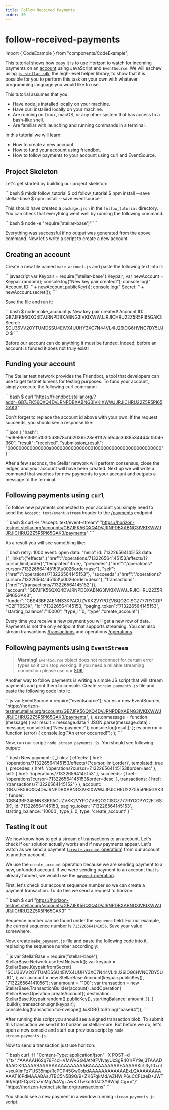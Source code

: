 ```yaml
---
title: Follow Received Payments
order: 30
---
```


# follow-received-payments

import { CodeExample } from "components/CodeExample";

This tutorial shows how easy it is to use Horizon to watch for incoming payments on an [account](../content/docs/glossary/accounts.md) using JavaScript and `EventSource`. We will eschew using [`js-stellar-sdk`](https://github.com/stellar/js-stellar-sdk), the high-level helper library, to show that it is possible for you to perform this task on your own with whatever programming language you would like to use.

This tutorial assumes that you:

* Have node.js installed locally on your machine.
* Have curl installed locally on your machine.
* Are running on Linux, macOS, or any other system that has access to a bash-like shell.
* Are familiar with launching and running commands in a terminal.

In this tutorial we will learn:

* How to create a new account.
* How to fund your account using friendbot.
* How to follow payments to your account using curl and EventSource.

## Project Skeleton

Let's get started by building our project skeleton:

 \`\`\`bash $ mkdir follow\_tutorial $ cd follow\_tutorial $ npm install --save stellar-base $ npm install --save eventsource \`\`\`

This should have created a `package.json` in the `follow_tutorial` directory. You can check that everything went well by running the following command:

 \`\`\`bash $ node -e "require\('stellar-base'\)" \`\`\`

Everything was successful if no output was generated from the above command. Now let's write a script to create a new account.

## Creating an account

Create a new file named `make_account.js` and paste the following text into it:

 \`\`\`javascript var Keypair = require\("stellar-base"\).Keypair; var newAccount = Keypair.random\(\); console.log\("New key pair created!"\); console.log\(" Account ID: " + newAccount.publicKey\(\)\); console.log\(" Secret: " + newAccount.secret\(\)\); \`\`\`

Save the file and run it:

 \`\`\`bash $ node make\_account.js New key pair created! Account ID: GB7JFK56QXQ4DVJRNPDBXABNG3IVKIXWWJJRJICHRU22Z5R5PI65GAK3 Secret: SCU36VV2OYTUMDSSU4EIVX4UUHY3XC7N44VL4IJ26IOG6HVNC7DY5UJO $ \`\`\`

Before our account can do anything it must be funded. Indeed, before an account is funded it does not truly exist!

## Funding your account

The Stellar test network provides the Friendbot, a tool that developers can use to get testnet lumens for testing purposes. To fund your account, simply execute the following curl command:

 \`\`\`bash $ curl "https://friendbot.stellar.org/?addr=GB7JFK56QXQ4DVJRNPDBXABNG3IVKIXWWJJRJICHRU22Z5R5PI65GAK3" \`\`\`

Don't forget to replace the account id above with your own. If the request succeeds, you should see a response like:

 \`\`\`json { "hash": "ed9e96e136915103f5d8978cbb2036628e811f2c59c4c3d88534444cf504e360", "result": "received", "submission\_result": "000000000000000a0000000000000001000000000000000000000000" } \`\`\`

After a few seconds, the Stellar network will perform consensus, close the ledger, and your account will have been created. Next up we will write a command that watches for new payments to your account and outputs a message to the terminal.

## Following payments using `curl`

To follow new payments connected to your account you simply need to send the `Accept: text/event-stream` header to the [/payments](../content/api/resources/operations/object/payment.md) endpoint.

 \`\`\`bash $ curl -H "Accept: text/event-stream" "https://horizon-testnet.stellar.org/accounts/GB7JFK56QXQ4DVJRNPDBXABNG3IVKIXWWJJRJICHRU22Z5R5PI65GAK3/payments" \`\`\`

As a result you will see something like:

 \`\`\`bash retry: 1000 event: open data: "hello" id: 713226564145153 data: {"\_links":{"effects":{"href":"/operations/713226564145153/effects/{?cursor,limit,order}","templated":true}, "precedes":{"href":"/operations?cursor=713226564145153\u0026order=asc"}, "self":{"href":"/operations/713226564145153"}, "succeeds":{"href":"/operations?cursor=713226564145153\u0026order=desc"}, "transactions":{"href":"/transactions/713226564145152"}}, "account":"GB7JFK56QXQ4DVJRNPDBXABNG3IVKIXWWJJRJICHRU22Z5R5PI65GAK3", "funder":"GBS43BF24ENNS3KPACUZVKK2VYPOZVBQO2CISGZ777RYGOPYC2FT6S3K", "id":713226564145153, "paging\_token":"713226564145153", "starting\_balance":"10000", "type\_i":0, "type":"create\_account"} \`\`\`

Every time you receive a new payment you will get a new row of data. Payments is not the only endpoint that supports streaming. You can also stream transactions [/transactions](../content/api/resources/transactions/index.md) and operations [/operations](../content/api/resources/operations/index.md).

## Following payments using `EventStream`

> **Warning!** `EventSource` object does not reconnect for certain error types so it can stop working. If you need a reliable streaming connection please use our [SDK](https://github.com/stellar/js-stellar-sdk).

Another way to follow payments is writing a simple JS script that will stream payments and print them to console. Create `stream_payments.js` file and paste the following code into it:

 \`\`\`js var EventSource = require\("eventsource"\); var es = new EventSource\( "https://horizon-testnet.stellar.org/accounts/GB7JFK56QXQ4DVJRNPDBXABNG3IVKIXWWJJRJICHRU22Z5R5PI65GAK3/payments", \); es.onmessage = function \(message\) { var result = message.data ? JSON.parse\(message.data\) : message; console.log\("New payment:"\); console.log\(result\); }; es.onerror = function \(error\) { console.log\("An error occurred!"\); }; \`\`\`

Now, run our script: `node stream_payments.js`. You should see following output:

 \`\`\`bash New payment: { \_links: { effects: { href: '/operations/713226564145153/effects/{?cursor,limit,order}', templated: true }, precedes: { href: '/operations?cursor=713226564145153&order=asc' }, self: { href: '/operations/713226564145153' }, succeeds: { href: '/operations?cursor=713226564145153&order=desc' }, transactions: { href: '/transactions/713226564145152' } }, account: 'GB7JFK56QXQ4DVJRNPDBXABNG3IVKIXWWJJRJICHRU22Z5R5PI65GAK3', funder: 'GBS43BF24ENNS3KPACUZVKK2VYPOZVBQO2CISGZ777RYGOPYC2FT6S3K', id: 713226564145153, paging\_token: '713226564145153', starting\_balance: '10000', type\_i: 0, type: 'create\_account' } \`\`\`

## Testing it out

We now know how to get a stream of transactions to an account. Let's check if our solution actually works and if new payments appear. Let's watch as we send a payment \([`create_account` operation](../content/docs/start/list-of-operations.md#create-account)\) from our account to another account.

We use the `create_account` operation because we are sending payment to a new, unfunded account. If we were sending payment to an account that is already funded, we would use the [`payment` operation](../content/docs/start/list-of-operations.md#payment).

First, let's check our account sequence number so we can create a payment transaction. To do this we send a request to horizon:

 \`\`\`bash $ curl "https://horizon-testnet.stellar.org/accounts/GB7JFK56QXQ4DVJRNPDBXABNG3IVKIXWWJJRJICHRU22Z5R5PI65GAK3" \`\`\`

Sequence number can be found under the `sequence` field. For our example, the current sequence number is `713226564141056`. Save your value somewhere.

Now, create `make_payment.js` file and paste the following code into it, replacing the sequence number accordingly:

 \`\`\`js var StellarBase = require\("stellar-base"\); StellarBase.Network.useTestNetwork\(\); var keypair = StellarBase.Keypair.fromSecret\( "SCU36VV2OYTUMDSSU4EIVX4UUHY3XC7N44VL4IJ26IOG6HVNC7DY5UJO", \); var account = new StellarBase.Account\(keypair.publicKey\(\), "713226564141056"\); var amount = "100"; var transaction = new StellarBase.TransactionBuilder\(account\) .addOperation\( StellarBase.Operation.createAccount\({ destination: StellarBase.Keypair.random\(\).publicKey\(\), startingBalance: amount, }\), \) .build\(\); transaction.sign\(keypair\); console.log\(transaction.toEnvelope\(\).toXDR\(\).toString\("base64"\)\); \`\`\`

After running this script you should see a signed transaction blob. To submit this transaction we send it to horizon or stellar-core. But before we do, let's open a new console and start our previous script by `node stream_payments.js`.

Now to send a transaction just use horizon:

 \`\`\`bash curl -H "Content-Type: application/json" -X POST -d '{"tx":"AAAAAH6Sq76F4cHVMWvGG4AtNtFVIvayUxSgR401rPY9ej3TAAAD6AACiK0AAAABAAAAAAAAAAAAAAABAAAAAAAAAAEAAAAAKc1j3y10+nI+sxuXlmFz71JS35mp/RcPCP45Gw0obdAAAAAAAAAAAAExLQAAAAAAAAAAAT16PdMAAABAsJTBC5N5B9Q/9+ZKS7qkMd/wZHWlP6uCCFLzeD+JWT60/VgGFCpzQhZmMg2k4Vg+AwKJTwko3d7Jt3Y6WhjLCg=="}' "https://horizon-testnet.stellar.org/transactions" \`\`\`

You should see a new payment in a window running `stream_payments.js` script.

